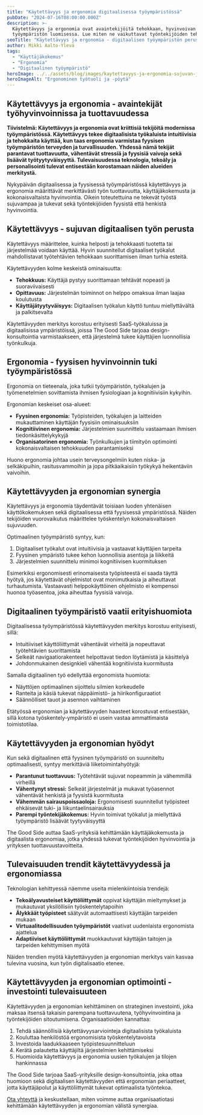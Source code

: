 ```yaml
---
title: "Käytettävyys ja ergonomia digitaalisessa työympäristössä"
pubDate: "2024-07-16T08:00:00.000Z"
description: >-
  Käytettävyys ja ergonomia ovat avaintekijöitä tehokkaan, hyvinvoivan ja tuottavan
  työympäristön luomisessa. Lue miten ne vaikuttavat työntekijöiden tehokkuuteen.
seoTitle: "Käytettävyys ja ergonomia - digitaalisen työympäristön peruspilari"
author: Mikki Aalto-Ylevä
tags:
  - "Käyttäjäkokemus"
  - "Ergonomia"
  - "Digitaalinen työympäristö"
heroImage: ../../assets/blog/images/kaytettavyys-ja-ergonomia-sujuvan-ja-terveellisen-tyoskentelyn-perusta/featured.webp
heroImageAlt: "Ergonominen työtuoli ja -pöytä"
---
```


## Käytettävyys ja ergonomia - avaintekijät työhyvinvoinnissa ja tuottavuudessa

**Tiivistelmä: Käytettävyys ja ergonomia ovat kriittisiä tekijöitä modernissa työympäristössä. Käytettävyys tekee digitaalisista työkaluista intuitiivisia ja tehokkaita käyttää, kun taas ergonomia varmistaa fyysisen työympäristön terveyden ja turvallisuuden. Yhdessä nämä tekijät parantavat tuottavuutta, vähentävät stressiä ja fyysisiä vaivoja sekä lisäävät työtyytyväisyyttä. Tulevaisuudessa teknologia, tekoäly ja personalisointi tulevat entisestään korostamaan näiden alueiden merkitystä.**

Nykypäivän digitaalisessa ja fyysisessä työympäristössä käytettävyys ja ergonomia määrittävät merkittävästi työn tuottavuutta, käyttäjäkokemusta ja kokonaisvaltaista hyvinvointia. Oikein toteutettuina ne tekevät työstä sujuvampaa ja tukevat sekä työntekijöiden fyysistä että henkistä hyvinvointia.

## Käytettävyys - sujuvan digitaalisen työn perusta

Käytettävyys määrittelee, kuinka helposti ja tehokkaasti tuotetta tai järjestelmää voidaan käyttää. Hyvin suunnitellut digitaaliset työkalut mahdollistavat työtehtävien tehokkaan suorittamisen ilman turhia esteitä.

Käytettävyyden kolme keskeistä ominaisuutta:

- **Tehokkuus:** Käyttäjä pystyy suorittamaan tehtävät nopeasti ja suoraviivaisesti
- **Opittavuus:** Järjestelmän toiminnot on helppo omaksua ilman laajaa koulutusta
- **Käyttäjätyytyväisyys:** Digitaalisen työkalun käyttö tuntuu miellyttävältä ja palkitsevalta

Käytettävyyden merkitys korostuu erityisesti SaaS-työkaluissa ja digitaalisissa ympäristöissä, joissa The Good Side tarjoaa design-konsultointia varmistaakseen, että järjestelmä tukee käyttäjien luonnollisia työnkulkuja.

## Ergonomia - fyysisen hyvinvoinnin tuki työympäristössä

Ergonomia on tieteenala, joka tutkii työympäristön, työkalujen ja työmenetelmien sovittamista ihmisen fysiologiaan ja kognitiivisiin kykyihin. 

Ergonomian keskeiset osa-alueet:

- **Fyysinen ergonomia:** Työpisteiden, työkalujen ja laitteiden mukauttaminen käyttäjän fyysisiin ominaisuuksiin
- **Kognitiivinen ergonomia:** Järjestelmien suunnittelu vastaamaan ihmisen tiedonkäsittelykykyjä
- **Organisatorinen ergonomia:** Työnkulkujen ja tiimityön optimointi kokonaisvaltaisen tehokkuuden parantamiseksi

Huono ergonomia johtaa usein terveysongelmiin kuten niska- ja selkäkipuihin, rasitusvammoihin ja jopa pitkäaikaisiin työkykyä heikentäviin vaivoihin.

## Käytettävyyden ja ergonomian synergia

Käytettävyys ja ergonomia täydentävät toisiaan luoden yhtenäisen käyttökokemuksen sekä digitaalisessa että fyysisessä ympäristössä. Näiden tekijöiden vuorovaikutus määrittelee työskentelyn kokonaisvaltaisen sujuvuuden.

Optimaalinen työympäristö syntyy, kun:

1. Digitaaliset työkalut ovat intuitiivisia ja vastaavat käyttäjien tarpeita
2. Fyysinen ympäristö tukee kehon luonnollisia asentoja ja liikkeitä
3. Järjestelmien suunnittelu minimoi kognitiivisen kuormituksen

Esimerkiksi ergonomisesti erinomaisesta työpisteestä ei saada täyttä hyötyä, jos käytettävät ohjelmistot ovat monimutkaisia ja aiheuttavat turhautumista. Vastaavasti helppokäyttöinen ohjelmisto ei kompensoi huonoa työasentoa, joka aiheuttaa fyysisiä vaivoja.

## Digitaalinen työympäristö vaatii erityishuomiota

Digitaalisessa työympäristössä käytettävyyden merkitys korostuu erityisesti, sillä:

- Intuitiiviset käyttöliittymät vähentävät virheitä ja nopeuttavat työtehtävien suorittamista
- Selkeät navigaatiorakenteet helpottavat tiedon löytämistä ja käsittelyä
- Johdonmukainen designkieli vähentää kognitiivista kuormitusta

Samalla digitaalinen työ edellyttää ergonomista huomiota:

- Näyttöjen optimaalinen sijoittelu silmien korkeudelle
- Ranteita ja käsiä tukevat näppäimistö- ja hiirikonfiguraatiot
- Säännölliset tauot ja asennon vaihtaminen

Etätyössä ergonomian ja käytettävyyden haasteet korostuvat entisestään, sillä kotona työskentely-ympäristö ei usein vastaa ammattimaista toimistotilaa.

## Käytettävyyden ja ergonomian hyödyt

Kun sekä digitaalinen että fyysinen työympäristö on suunniteltu optimaalisesti, syntyy merkittäviä liiketoimintahyötyjä:

- **Parantunut tuottavuus:** Työtehtävät sujuvat nopeammin ja vähemmillä virheillä
- **Vähentynyt stressi:** Selkeät järjestelmät ja mukavat työasennot vähentävät henkistä ja fyysistä kuormitusta
- **Vähemmän sairauspoissaoloja:** Ergonomisesti suunnitellut työpisteet ehkäisevät tuki- ja liikuntaelinsairauksia
- **Parempi työntekijäkokemus:** Hyvin toimivat työkalut ja miellyttävä työympäristö lisäävät tyytyväisyyttä

The Good Side auttaa SaaS-yrityksiä kehittämään käyttäjäkokemusta ja digitaalista ergonomiaa, jotka yhdessä tukevat työntekijöiden hyvinvointia ja yrityksen tuottavuustavoitteita.

## Tulevaisuuden trendit käytettävyydessä ja ergonomiassa

Teknologian kehittyessä näemme useita mielenkiintoisia trendejä:

- **Tekoälyavusteiset käyttöliittymät** oppivat käyttäjän mieltymykset ja mukautuvat yksilöllisiin työskentelytapoihin
- **Älykkäät työpisteet** säätyvät automaattisesti käyttäjän tarpeiden mukaan
- **Virtuaalitodellisuuden työympäristöt** vaativat uudenlaista ergonomista ajattelua
- **Adaptiiviset käyttöliittymät** muokkautuvat käyttäjän taitojen ja tarpeiden kehittymisen myötä

Näiden trendien myötä käytettävyyden ja ergonomian merkitys vain kasvaa tulevina vuosina, kun työn digitalisaatio etenee.

## Käytettävyyden ja ergonomian optimointi - investointi tulevaisuuteen

Käytettävyyden ja ergonomian kehittäminen on strateginen investointi, joka maksaa itsensä takaisin parempana tuottavuutena, työhyvinvointina ja työntekijöiden sitoutumisena. Organisaatioiden kannattaa:

1. Tehdä säännöllisiä käytettävyysarviointeja digitaalisista työkaluista
2. Kouluttaa henkilöstöä ergonomisista työskentelytavoista
3. Investoida laadukkaaseen työpistesuunnitteluun
4. Kerätä palautetta käyttäjiltä järjestelmien kehittämiseksi
5. Huomioida käytettävyys ja ergonomia uusien työkalujen ja tilojen hankinnassa

The Good Side tarjoaa SaaS-yrityksille design-konsultointia, joka ottaa huomioon sekä digitaalisen käytettävyyden että ergonomian periaatteet, jotta käyttäjäpolut ja käyttöliittymät tukevat optimaalista työntekoa.

[Ota yhteyttä](https://www.goodside.fi/contact) ja keskustellaan, miten voimme auttaa organisaatiotasi kehittämään käytettävyyden ja ergonomian välistä synergiaa.